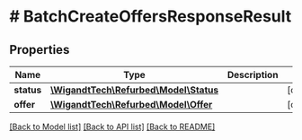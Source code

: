 # # BatchCreateOffersResponseResult

## Properties

Name | Type | Description | Notes
------------ | ------------- | ------------- | -------------
**status** | [**\WigandtTech\Refurbed\Model\Status**](Status.md) |  | [optional]
**offer** | [**\WigandtTech\Refurbed\Model\Offer**](Offer.md) |  | [optional]

[[Back to Model list]](../../README.md#models) [[Back to API list]](../../README.md#endpoints) [[Back to README]](../../README.md)
